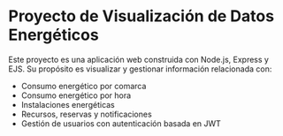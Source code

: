 # Proyecto de Visualización de Datos Energéticos

Este proyecto es una aplicación web construida con Node.js, Express y EJS. Su propósito es visualizar y gestionar información relacionada con:

- Consumo energético por comarca
- Consumo energético por hora
- Instalaciones energéticas
- Recursos, reservas y notificaciones
- Gestión de usuarios con autenticación basada en JWT
